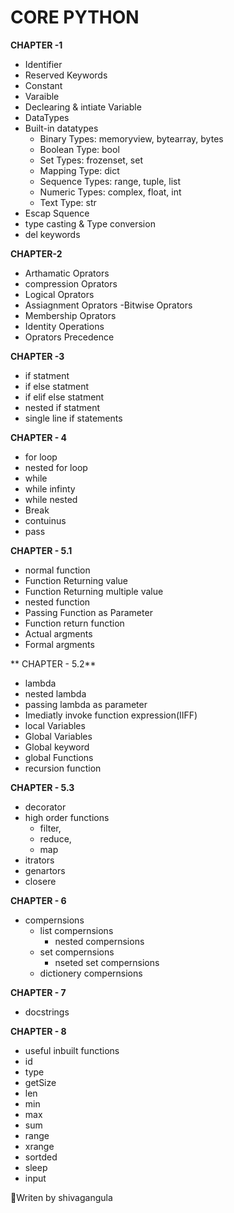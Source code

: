 # CORE PYTHON

**CHAPTER -1** 
  - Identifier
- Reserved Keywords
- Constant
- Varaible
- Declearing & intiate Variable 
- DataTypes
- Built-in datatypes
  - Binary Types: memoryview, bytearray, bytes
  - Boolean Type: bool
  - Set Types: frozenset, set
  - Mapping Type: dict
  - Sequence Types: range, tuple, list
  - Numeric Types: complex, float, int
  - Text Type: str
- Escap Squence
- type casting & Type conversion
- del keywords


**CHAPTER-2**
- Arthamatic Oprators
- compression Oprators
- Logical Oprators
- Assiagnment Oprators
-Bitwise Oprators
- Membership Oprators
- Identity Operations
- Oprators Precedence


**CHAPTER -3** 
- if statment
- if else statment
- if elif else statment
- nested if statment
- single line if statements

**CHAPTER - 4**
- for loop
- nested for loop
- while
- while infinty
- while nested
- Break
- contuinus
- pass

**CHAPTER - 5.1**

   - normal function
   - Function Returning value
   - Function Returning multiple value
   - nested function
   - Passing Function as Parameter
   - Function return function
   - Actual argments
   - Formal argments

** CHAPTER - 5.2**
   - lambda
   - nested lambda
   - passing lambda as parameter 
   - Imediatly invoke function expression(IIFF)
   - local Variables
   - Global Variables
   - Global keyword
   - global Functions
   - recursion function


**CHAPTER - 5.3**
   - decorator
   - high order functions
      - filter,
      - reduce,
      - map
   - itrators
   - genartors
   - closere

**CHAPTER - 6**
   - compernsions
     - list compernsions
        - nested compernsions
     - set compernsions
       - nseted set compernsions
     - dictionery compernsions

**CHAPTER - 7** 
- docstrings

**CHAPTER - 8** 
   - useful inbuilt functions
   - id
   - type
   - getSize
   - len
   - min
   - max
   - sum
   - range
   - xrange
   - sortded
   - sleep
   - input



:memo:Writen by shivagangula